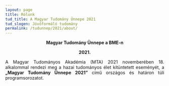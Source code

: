 ```yaml
---
layout: page
title: Rólunk
tud_title: A Magyar Tudomány Ünnepe 2021
tud_slogen: Jövőformáló tudomány
permalink: /tudunnep/2021/about/
---
```


<p style="text-align: center; font-weight:bold;">Magyar Tudomány Ünnepe a BME-n</p>

<p style="text-align: center; font-weight:bold;">2021.</p>

<p style="text-align: justify">A Magyar Tudományos Akadémia (MTA) 2021 novemberében 18. alkalommal rendezi meg a hazai tudományos élet kitüntetett eseményét, a <b>„Magyar Tudomány Ünnepe 2021”</b> című országos és határon túli programsorozatot.</p>
